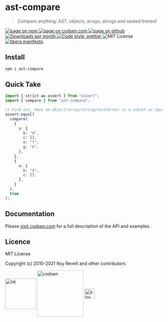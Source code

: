 # ast-compare

> Compare anything: AST, objects, arrays, strings and nested thereof

<div class="package-badges">
  <a href="https://www.npmjs.com/package/ast-compare" rel="nofollow noreferrer noopener">
    <img src="https://img.shields.io/badge/-npm-blue?style=flat-square" alt="page on npm">
  </a>
  <a href="https://codsen.com/os/ast-compare" rel="nofollow noreferrer noopener">
    <img src="https://img.shields.io/badge/-codsen-blue?style=flat-square" alt="page on codsen.com">
  </a>
  <a href="https://github.com/codsen/codsen/tree/main/packages/ast-compare" rel="nofollow noreferrer noopener">
    <img src="https://img.shields.io/badge/-github-blue?style=flat-square" alt="page on github">
  </a>
  <a href="https://npmcharts.com/compare/ast-compare?interval=30" rel="nofollow noreferrer noopener" target="_blank">
    <img src="https://img.shields.io/npm/dm/ast-compare.svg?style=flat-square" alt="Downloads per month">
  </a>
  <a href="https://prettier.io" rel="nofollow noreferrer noopener" target="_blank">
    <img src="https://img.shields.io/badge/code_style-prettier-brightgreen.svg?style=flat-square" alt="Code style: prettier">
  </a>
  <img src="https://img.shields.io/badge/licence-MIT-brightgreen.svg?style=flat-square" alt="MIT License">
  <a href="https://liberamanifesto.com" rel="nofollow noreferrer noopener" target="_blank">
    <img src="https://img.shields.io/badge/libera-manifesto-lightgrey.svg?style=flat-square" alt="libera manifesto">
  </a>
</div>

## Install

```bash
npm i ast-compare
```

## Quick Take

```js
import { strict as assert } from "assert";
import { compare } from "ast-compare";

// Find out, does an object/array/string/nested-mix is a subset or equal to another input:
assert.equal(
  compare(
    {
      a: {
        b: "d",
        c: [],
        e: "f",
        g: "h",
      },
    },
    {
      a: {
        b: "d",
        c: [],
      },
    }
  ),
  true
);
```

## Documentation

Please [visit codsen.com](https://codsen.com/os/ast-compare/) for a full description of the API and examples.

## Licence

MIT License

Copyright (c) 2010-2021 Roy Revelt and other contributors

<img src="https://codsen.com/images/png-codsen-ok.png" width="98" alt="ok" align="center"> <img src="https://codsen.com/images/png-codsen-1.png" width="148" alt="codsen" align="center"> <img src="https://codsen.com/images/png-codsen-star-small.png" width="32" alt="star" align="center">

